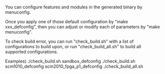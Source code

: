 
You can configure features and modules in the generated binary by menuconfig.

Once you apply one of those default configuration by "make xxx_defconfig", then you can adjust or modify each of parameters
by "make menuconfig".

To check build error, you can run "check_build.sh" with a list of configurations to build upon, or run "check_build_all.sh" to build all supported configurations.

Examples)
./check_build.sh sandbox_defconfig
./check_build.sh scm1010_defconfig scm2010_fpga_p1_defconfig
./check_build_all.sh

